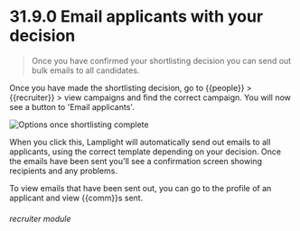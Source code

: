 # 31.9.0 Email applicants with your decision 

> Once you have confirmed your shortlisting decision you can send out bulk emails to all candidates.

Once you have made the shortlisting decision, go to {{people}} > {{recruiter}} > view campaigns and 
find the correct campaign.  You will now see a button to 'Email applicants'.

![Options once shortlisting complete](31.8.0.png)

When you click this, Lamplight will automatically send out emails to all applicants, using the
correct template depending on your decision.  Once the emails have been sent you'll see a
confirmation screen showing recipients and any problems.

To view emails that have been sent out, you can go to the profile of an applicant and view
{{comm}}s sent.


###### recruiter module